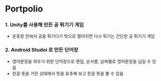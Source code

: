 # Portpolio

### 1. Unity를 사용해 만든 공 튀기기 게임
- 운동장 안에서 공을 튀기다가 밖으로 떨어지면 다시 튀기는 간단한 공 튀기기 게임


### 2. Android Studoi 로 만든 단어장
- 영어문장을 외우기 위한 단어장으로 랜덤, 순서별, 날짜별로 영어문장을 넘길 수 있음
- 한글 뜻을 가린 상태에서 뜻을 유추해 보고 한글 뜻을 볼 수 있음
